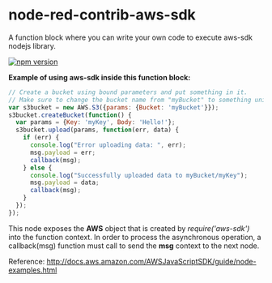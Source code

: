 # node-red-contrib-aws-sdk

A function block where you can write your own code to execute aws-sdk nodejs library.

[![npm version](https://badge.fury.io/js/node-red-contrib-aws-sdk.svg)](https://badge.fury.io/js/node-red-contrib-aws-sdk)

**Example of using aws-sdk inside this function block:**
	
```javascript
// Create a bucket using bound parameters and put something in it.
// Make sure to change the bucket name from "myBucket" to something unique.
var s3bucket = new AWS.S3({params: {Bucket: 'myBucket'}});
s3bucket.createBucket(function() {
  var params = {Key: 'myKey', Body: 'Hello!'};
  s3bucket.upload(params, function(err, data) {
    if (err) {
      console.log("Error uploading data: ", err);
      msg.payload = err;
      callback(msg);
    } else {
      console.log("Successfully uploaded data to myBucket/myKey");
      msg.payload = data;
      callback(msg);
    }
  });
});
```

This node exposes the **AWS** object that is created by *require('aws-sdk')* into the function context. In order to process the asynchronous operation, a callback(msg) function must call to send the **msg** context to the next node.  

Reference: http://docs.aws.amazon.com/AWSJavaScriptSDK/guide/node-examples.html
